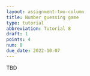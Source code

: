 ```yaml
---
layout: assignment-two-column
title: Number guessing game
type: tutorial
abbreviation: Tutorial 8
draft: 1
points: 4
num: 8
due_date: 2022-10-07
---
```

TBD